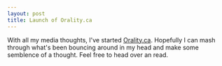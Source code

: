 ```yaml
---
layout: post
title: Launch of Orality.ca
---
```

With all my media thoughts, I've started [Orality.ca](https://orality.ca). Hopefully I can mash through what's
been bouncing around in my head and make some semblence of a thought. Feel free to head over an read.
